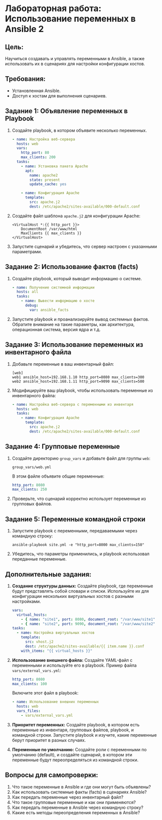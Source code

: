 
# Лабораторная работа: Использование переменных в Ansible 2

## Цель:
Научиться создавать и управлять переменными в Ansible, а также использовать их в сценариях для настройки конфигурации хостов.

## Требования:
- Установленная Ansible.
- Доступ к хостам для выполнения сценариев.

## Задание 1: Объявление переменных в Playbook
1. Создайте playbook, в котором объявите несколько переменных.
   ```yaml
   - name: Настройка веб-сервера
     hosts: web
     vars:
       http_port: 80
       max_clients: 200
     tasks:
       - name: Установка пакета Apache
         apt:
           name: apache2
           state: present
           update_cache: yes

       - name: Конфигурация Apache
         template:
           src: apache.j2
           dest: /etc/apache2/sites-available/000-default.conf
   ```
2. Создайте файл шаблона `apache.j2` для конфигурации Apache:
   ```
   <VirtualHost *:{{ http_port }}>
       DocumentRoot /var/www/html
       MaxClients {{ max_clients }}
   </VirtualHost>
   ```
3. Запустите сценарий и убедитесь, что сервер настроен с указанными параметрами.

## Задание 2: Использование фактов (facts)
1. Создайте playbook, который выводит информацию о системе.
   ```yaml
   - name: Получение системной информации
     hosts: all
     tasks:
       - name: Вывести информацию о хосте
         debug:
           var: ansible_facts
   ```
2. Запустите playbook и проанализируйте вывод системных фактов. Обратите внимание на такие параметры, как архитектура, операционная система, версия ядра и т.д.

## Задание 3: Использование переменных из инвентарного файла
1. Добавьте переменные в ваш инвентарный файл:
   ```
   [web]
   web1 ansible_host=192.168.1.10 http_port=8080 max_clients=300
   web2 ansible_host=192.168.1.11 http_port=9090 max_clients=500
   ```
2. Модифицируйте ваш playbook, чтобы использовать переменные из инвентарного файла:
   ```yaml
   - name: Настройка веб-сервера с переменными из инвентаря
     hosts: web
     tasks:
       - name: Конфигурация Apache
         template:
           src: apache.j2
           dest: /etc/apache2/sites-available/000-default.conf
   ```

## Задание 4: Групповые переменные
1. Создайте директорию `group_vars` и добавьте файл для группы `web`:
   ```
   group_vars/web.yml
   ```
   В этом файле объявите общие переменные:
   ```yaml
   http_port: 8080
   max_clients: 250
   ```
2. Проверьте, что сценарий корректно использует переменные из групповых файлов.

## Задание 5: Переменные командной строки
1. Запустите playbook с переменными, передаваемыми через командную строку:
   ```
   ansible-playbook site.yml -e "http_port=8000 max_clients=150"
   ```
2. Убедитесь, что параметры применились, и playbook использовал переданные переменные.

## Дополнительные задания:
1. **Создание структуры данных:** Создайте playbook, где переменные будут представлять собой словари и списки. Используйте их для конфигурации нескольких виртуальных хостов с разными настройками.
   ```yaml
   vars:
     virtual_hosts:
       - { name: "site1", port: 8080, document_root: "/var/www/site1" }
       - { name: "site2", port: 9090, document_root: "/var/www/site2" }
   tasks:
     - name: Настройка виртуальных хостов
       template:
         src: vhost.j2
         dest: /etc/apache2/sites-available/{{ item.name }}.conf
       with_items: "{{ virtual_hosts }}"
   ```

2. **Использование внешнего файла:** Создайте YAML-файл с переменными и используйте его в playbook. Пример файла `vars/external_vars.yml`:
   ```yaml
   http_port: 8080
   max_clients: 100
   ```
   Включите этот файл в playbook:
   ```yaml
   - name: Использование внешних переменных
     hosts: web
     vars_files:
       - vars/external_vars.yml
   ```

3. **Приоритет переменных:** Создайте playbook, в котором есть переменные из инвентаря, групповых файлов, playbook, и командной строки. Запустите playbook и изучите, какие переменные берут приоритет в разных случаях.

4. **Переменные по умолчанию:** Создайте роли с переменными по умолчанию (default), и создайте сценарий, в котором эти переменные будут переопределяться из командной строки.

## Вопросы для самопроверки:
1. Что такое переменные в Ansible и где они могут быть объявлены?
2. Как использовать системные факты (facts) в сценариях Ansible?
3. Как передать переменные через инвентарный файл?
4. Что такое групповые переменные и как они применяются?
5. Как передать переменные в Ansible через командную строку?
6. Какие есть методы переопределения переменных в Ansible?
